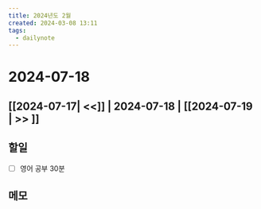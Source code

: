 ```yaml
---
title: 2024년도 2월
created: 2024-03-08 13:11
tags:
  - dailynote
---
```

# 2024-07-18
## [[2024-07-17| <<]] | 2024-07-18 | [[2024-07-19 | >> ]]

## 할일
- [ ] 영어 공부 30분


## 메모

